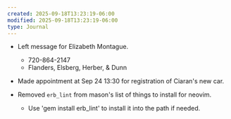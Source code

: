 ```yaml
---
created: 2025-09-18T13:23:19-06:00
modified: 2025-09-18T13:23:19-06:00
type: Journal
---
```


- Left message for Elizabeth Montague.
  - 720-864-2147
  - Flanders, Elsberg, Herber, & Dunn

- Made appointment at Sep 24 13:30 for
  registration of Ciaran's new car.

- Removed `erb_lint` from mason's list of
  things to install for neovim.
  - Use 'gem install erb_lint' to install it
    into the path if needed.

<!-- EOF -->
